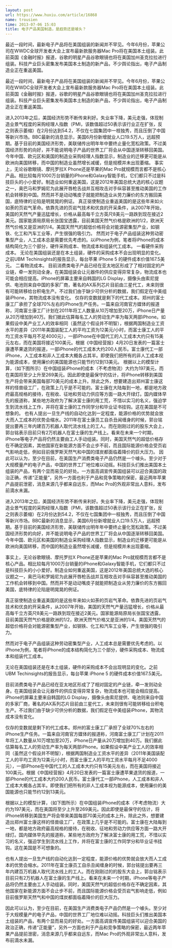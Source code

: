 ```yaml
---
layout: post
url: https://www.huxiu.com/article/16868
name: trousien
time: 2013-07-06 15:03
title: 电子产品美国制造，是趋势还是噱头？
---
```

最近一段时间，最新电子产品将在美国组装的新闻并不罕见。今年6月份，苹果公司在WWDC全球开发者大会上宣布最新款服务器Mac Pro将在美国本土组装。此前英国《金融时报》报道，谷歌的明星产品谷歌眼镜也将在美国加州圣克拉拉进行组装。科技产业巨头密集发布美国本土制造的新产品，不少舆论指出，电子产品制造业正在重返美国。

最近一段时间，最新电子产品将在美国组装的新闻并不罕见。今年6月份，苹果公司在WWDC全球开发者大会上宣布最新款服务器Mac Pro将在美国本土组装。此前英国《金融时报》报道，谷歌的明星产品谷歌眼镜也将在美国加州圣克拉拉进行组装。科技产业巨头密集发布美国本土制造的新产品，不少舆论指出，电子产品制造业正在重返美国。

进入2013年之后，美国经济形势不断传来利好。失业率下降，美元走强，体现制造业景气程度的采购经理人指数（PMI，该数值超过50表示该行业正在扩张，反之则表示萎缩）在2月份达到54.2，不仅在七国集团中一枝独秀，而且压倒了中国等新兴市场。BBC最新的消息显示，美国6月份新增就业人口19.5万人，远超预期。基于目前的美国经济形势，美联储传出明年年中要终止量化宽松政策。不过美国经济形势的向好，并不能说明电子产品的世界工厂将会从中国逐渐转移回美国。今年中国、欧元区和美国的制造业采购经理人指数显示，制造业的迁移更可能是从欧洲向美国转移，而中国的制造业虽然增长减缓，但是规模并未出现萎缩。 事实上，无论谷歌眼镜、摩托罗拉X Phone还是苹果的Mac Pro就规模而言都不是核心产品。相比较每月1000万台销量的iPhone和Galaxy智能手机，它们都只不过是科技巨头的小小爱好。制造业如何重返美国，这是2012年美国总统大选的核心议题之一，奥巴马和罗姆尼为此展开唇枪舌战并互相攻击对手纵容甚至推动美国的工作机会转移到中国。然而并不是动动嘴皮子就能把制造业从劳力廉价的东方搬回美国，底特律的沦陷是明晃晃的例证。 真正驱使制造业重返美国的是这些年来如火如荼的页岩气革命。依靠先进的页岩气技术和优良的开采条件，从2007年开始，美国的天然气产量迅猛增长，价格从最高每千立方英尺8美元一路跌到现在接近2美元。国家能源局原局长张国宝透露，目前美国天然气价格是欧洲的1/2，欧洲天然气价格又是亚洲的1/4。美国天然气的超低价格将会对能源密集型产业，如钢铁、化工和汽车工业等，产生很强的吸引力。 然而对于电子产品组装这种劳动密集型产业，人工成本总是需要优先考虑的。以iPhone为例，笔者将iPhone的成本结构简化为三个部分，硬件采购成本、物流成本和组装代工成本。 一看硬件采购成本。 无论在美国组装还是在本土组装，硬件的采购成本不会出现明显的变化。之前UBM Techinsights的报告显示，每台苹果 iPhone 5 的硬件成本价值167.5美元。 二看物流成本。 目前消费类电子产品已经在亚太地区形成了了相对固定的产业链，牵一发则动全身。在美国组装会让元器件的供应变得异常复杂，物流成本也可能会相应提高。iPhone的屏幕主要来自韩国的LG Display，摄像头由索尼提供、电池则来自中国的多家厂商，著名的AX系列芯片目前由三星代工，未来则很有可能转移给台积电生产。不过我们由于缺少可供分析的数据，我们假定在中美组装iPhone，其物流成本没有变化。 仅存的变数就是剩下的代工成本。郑州的富士康工厂承担了全球70%左右的iPhone生产任务。一篇来自河南官方媒体的报道称，河南富士康工厂计划在2011年将工人数量从10万增加至20万，iPhone日产量从20万增加到40万。我们据此估算每名工人的劳动生产率为每天两部iPhone。如果假设中美产业工人的效率相同（虽然这个假设并不明智），根据两国制造业工资水平的差异（2011年美国装配工人的平均工资为12美元/小时，而富士康工人的平均工资水平每月不足4000元），一部iPhone在中国代工的人工成本大约只有15美元左右，而在美国将接近100美元。根据《中国经营报》4月20日发表的一篇富士康遭苹果退货的报道，一部iPhone的代工成本大约200人民币。富士康代工一部iPhone，人工成本和非人工成本大概各占其半。即使我们把所有的非人工成本视为能源成本，使用廉价的美国能源也只能节约12到13美元。 根据以上的模型计算，（如下图所示）在中国组装iPhone的成本（不考虑物流）大约为197美元，而在美国将至少上升至269美元。因此即使是最保守的估计，将iPhone转移到美国生产将会带来美国每部70美元的成本上升。除此之外，想要建造出郑州富士康这样的怪兽级工厂，在政策上几乎是不可能的。富士康在大陆每到一地，都是地方政府最高规格的接待，在税收、征地和劳动力供应等方面一路大开绿灯。国内媒体早先的报道称，某些地方政府为了解决富士康的用工荒，不惜以实习的名义，强迫学生到流水线上工作，并将在富士康的工作同学分和毕业证书挂钩。这在美国是不可想象的。 也有人提出一旦生产线的自动化达到一定程度，能源价格的优势就会放大而人工成本的优势会缩水。2011年在富士康员工自杀丑闻缠身的时候，郭台铭提出要再三年内建百万机器人取代流水线上的工人。而在刚刚过的的股东大会上，郭台铭表示目前只有2万机器人在富士康的生产线上。看来在未来一个时期，iPhone等电子产品将仍然主要由工人手动组装。同时，美国天然气的超低价格存在不确定因素，其他国家在新能源方面不会止步不前，而且国际能源价格会受页岩气影响走低，例如目前俄罗斯天然气和中国的煤炭都面临着降价的巨大压力。 因此可以认为，至少在目前，在美国生产消费类电子产品仍然是一个噱头。至少对于大规模量产的电子产品，中国的世界工厂地位难以动摇。科技巨头们推出美国本土组装的产品，有两个显而易见的好处。一方面高调宣传美国组装可以迎合美国的政治正确，传递“正能量”，另外一方面也利于产品和竞争策略的保密，最近两年苹果产品提前泄密，消息来源几乎都来自远东，而Mac Pro的外观非常出人意料，发布前滴水未漏。

进入2013年之后，美国经济形势不断传来利好。失业率下降，美元走强，体现制造业景气程度的采购经理人指数（PMI，该数值超过50表示该行业正在扩张，反之则表示萎缩）在2月份达到54.2，不仅在七国集团中一枝独秀，而且压倒了中国等新兴市场。BBC最新的消息显示，美国6月份新增就业人口19.5万人，远超预期。基于目前的美国经济形势，美联储传出明年年中要终止量化宽松政策。不过美国经济形势的向好，并不能说明电子产品的世界工厂将会从中国逐渐转移回美国。今年中国、欧元区和美国的制造业采购经理人指数显示，制造业的迁移更可能是从欧洲向美国转移，而中国的制造业虽然增长减缓，但是规模并未出现萎缩。

事实上，无论谷歌眼镜、摩托罗拉X Phone还是苹果的Mac Pro就规模而言都不是核心产品。相比较每月1000万台销量的iPhone和Galaxy智能手机，它们都只不过是科技巨头的小小爱好。制造业如何重返美国，这是2012年美国总统大选的核心议题之一，奥巴马和罗姆尼为此展开唇枪舌战并互相攻击对手纵容甚至推动美国的工作机会转移到中国。然而并不是动动嘴皮子就能把制造业从劳力廉价的东方搬回美国，底特律的沦陷是明晃晃的例证。

真正驱使制造业重返美国的是这些年来如火如荼的页岩气革命。依靠先进的页岩气技术和优良的开采条件，从2007年开始，美国的天然气产量迅猛增长，价格从最高每千立方英尺8美元一路跌到现在接近2美元。国家能源局原局长张国宝透露，目前美国天然气价格是欧洲的1/2，欧洲天然气价格又是亚洲的1/4。美国天然气的超低价格将会对能源密集型产业，如钢铁、化工和汽车工业等，产生很强的吸引力。

然而对于电子产品组装这种劳动密集型产业，人工成本总是需要优先考虑的。以iPhone为例，笔者将iPhone的成本结构简化为三个部分，硬件采购成本、物流成本和组装代工成本。

无论在美国组装还是在本土组装，硬件的采购成本不会出现明显的变化。之前UBM Techinsights的报告显示，每台苹果 iPhone 5 的硬件成本价值167.5美元。

目前消费类电子产品已经在亚太地区形成了了相对固定的产业链，牵一发则动全身。在美国组装会让元器件的供应变得异常复杂，物流成本也可能会相应提高。iPhone的屏幕主要来自韩国的LG Display，摄像头由索尼提供、电池则来自中国的多家厂商，著名的AX系列芯片目前由三星代工，未来则很有可能转移给台积电生产。不过我们由于缺少可供分析的数据，我们假定在中美组装iPhone，其物流成本没有变化。

仅存的变数就是剩下的代工成本。郑州的富士康工厂承担了全球70%左右的iPhone生产任务。一篇来自河南官方媒体的报道称，河南富士康工厂计划在2011年将工人数量从10万增加至20万，iPhone日产量从20万增加到40万。我们据此估算每名工人的劳动生产率为每天两部iPhone。如果假设中美产业工人的效率相同（虽然这个假设并不明智），根据两国制造业工资水平的差异（2011年美国装配工人的平均工资为12美元/小时，而富士康工人的平均工资水平每月不足4000元），一部iPhone在中国代工的人工成本大约只有15美元左右，而在美国将接近100美元。根据《中国经营报》4月20日发表的一篇富士康遭苹果退货的报道，一部iPhone的代工成本大约200人民币。富士康代工一部iPhone，人工成本和非人工成本大概各占其半。即使我们把所有的非人工成本视为能源成本，使用廉价的美国能源也只能节约12到13美元。

根据以上的模型计算，（如下图所示）在中国组装iPhone的成本（不考虑物流）大约为197美元，而在美国将至少上升至269美元。因此即使是最保守的估计，将iPhone转移到美国生产将会带来美国每部70美元的成本上升。除此之外，想要建造出郑州富士康这样的怪兽级工厂，在政策上几乎是不可能的。富士康在大陆每到一地，都是地方政府最高规格的接待，在税收、征地和劳动力供应等方面一路大开绿灯。国内媒体早先的报道称，某些地方政府为了解决富士康的用工荒，不惜以实习的名义，强迫学生到流水线上工作，并将在富士康的工作同学分和毕业证书挂钩。这在美国是不可想象的。

也有人提出一旦生产线的自动化达到一定程度，能源价格的优势就会放大而人工成本的优势会缩水。2011年在富士康员工自杀丑闻缠身的时候，郭台铭提出要再三年内建百万机器人取代流水线上的工人。而在刚刚过的的股东大会上，郭台铭表示目前只有2万机器人在富士康的生产线上。看来在未来一个时期，iPhone等电子产品将仍然主要由工人手动组装。同时，美国天然气的超低价格存在不确定因素，其他国家在新能源方面不会止步不前，而且国际能源价格会受页岩气影响走低，例如目前俄罗斯天然气和中国的煤炭都面临着降价的巨大压力。

因此可以认为，至少在目前，在美国生产消费类电子产品仍然是一个噱头。至少对于大规模量产的电子产品，中国的世界工厂地位难以动摇。科技巨头们推出美国本土组装的产品，有两个显而易见的好处。一方面高调宣传美国组装可以迎合美国的政治正确，传递“正能量”，另外一方面也利于产品和竞争策略的保密，最近两年苹果产品提前泄密，消息来源几乎都来自远东，而Mac Pro的外观非常出人意料，发布前滴水未漏。

